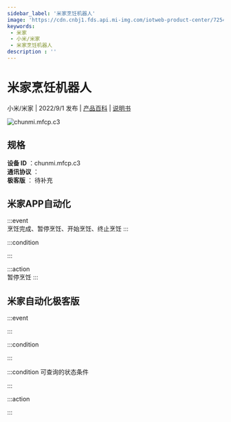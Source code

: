 ```yaml
---
sidebar_label: '米家烹饪机器人'
image: 'https://cdn.cnbj1.fds.api.mi-img.com/iotweb-product-center/7254639055fbf7db2e1ff0b2182237e5_1642150747369.png?GalaxyAccessKeyId=AKVGLQWBOVIRQ3XLEW&Expires=9223372036854775807&Signature=rR2ysV2xAFAsb4i3+Pp+gH6GuAU='
keywords: 
 - 米家
 - 小米/米家
 - 米家烹饪机器人
description : ''
---
```

# 米家烹饪机器人

小米/米家 | 2022/9/1 发布 | [产品百科](https://home.mi.com/webapp/content/baike/product/index.html?model=chunmi.mfcp.c3/) | [说明书](https://home.mi.com/views/introduction.html?model=chunmi.mfcp.c3&region=cn)

![chunmi.mfcp.c3](https://cdn.cnbj1.fds.api.mi-img.com/iotweb-product-center/7254639055fbf7db2e1ff0b2182237e5_1642150747369.png?GalaxyAccessKeyId=AKVGLQWBOVIRQ3XLEW&Expires=9223372036854775807&Signature=rR2ysV2xAFAsb4i3+Pp+gH6GuAU=)

## 规格  
> 
**设备 ID** ：chunmi.mfcp.c3  
**通讯协议** ：  
**极客版**  ： 待补充 


## 米家APP自动化  

:::event  
烹饪完成、暂停烹饪、开始烹饪、终止烹饪
:::

:::condition  

:::

:::action   
暂停烹饪
:::

## 米家自动化极客版  

:::event  

:::

:::condition  

:::

:::condition 可查询的状态条件  

:::

:::action  

:::

        
